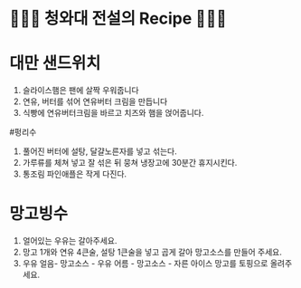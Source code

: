 # 👨🏻‍🍳 청와대 전설의 Recipe 👩🏻‍🍳

# 대만 샌드위치
1. 슬라이스햄은 팬에 살짝 우워줍니다
2. 연유, 버터를 섞어 연유버터 크림을 만듭니다
3. 식빵에 연유버터크림을 바르고 치즈와 햄을 얹어줍니다.

#펑리수
1. 풀어진 버터에 설탕, 달걀노른자를 넣고 섞는다.
2. 가루류를 체쳐 넣고 잘 섞은 뒤 뭉쳐 냉장고에 30분간 휴지시킨다.
3. 통조림 파인애플은 작게 다진다.

# 망고빙수
1. 얼어있는 우유는 갈아주세요.
2. 망고 1개와 연유 4큰술, 설탕 1큰술을 넣고 곱게 갈아 망고소스를 만들어 주세요.
3. 우유 얼음- 망고소스 - 우유 어름 - 망고소스 - 자른 아이스 망고를 토핑으로 올려주세요.

